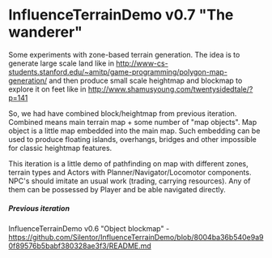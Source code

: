 # InfluenceTerrainDemo v0.7 "The wanderer"

Some experiments with zone-based terrain generation. The idea is to generate large scale land like in http://www-cs-students.stanford.edu/~amitp/game-programming/polygon-map-generation/ and then produce small scale heightmap and blockmap to explore it on fееt like in http://www.shamusyoung.com/twentysidedtale/?p=141

So, we had have combined block/heightmap from previous iteration. Combined means main terrain map + some number of "map objects". Map object is a little map embedded into the main map. Such embedding can be used to produce floating islands, overhangs, bridges and other impossible for classic heightmap features.

This iteration is a little demo of pathfinding on map with different zones, terrain types and Actors with Planner/Navigator/Locomotor components. NPC's should imitate an usual work (trading, carrying resources). Any of them can be possessed by Player and be able navigated directly.

##### Previous iteration 
InfluenceTerrainDemo v0.6 "Object blockmap" - https://github.com/Silentor/InfluenceTerrainDemo/blob/8004ba36b540e9a90f89576b5babf380328ae3f3/README.md
